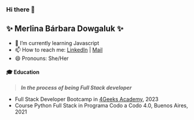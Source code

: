 ### Hi there 👋

## ✨ **Merlina Bárbara Dowgaluk**  ✨ 

- 🌱 I’m currently learning Javascript
- 📫 How to reach me: [LinkedIn](https://www.linkedin.com/in/merlina-dowgaluk/) | [Mail](merlina.dowgaluk@gmail.com)
- 😄 Pronouns: She/Her

#### **🎓 Education**

> ***In the process of being Full Stack developer***

- Full Stack Developer Bootcamp in [4Geeks Academy](https://4geeksacademy.com/us/index), 2023
- Course Python Full Stack in Programa Codo a Codo 4.0, Buenos Aires, 2021


